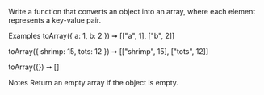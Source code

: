 Write a function that converts an object into an array, where each element represents a key-value pair.

Examples
toArray({ a: 1, b: 2 }) ➞ [["a", 1], ["b", 2]]

toArray({ shrimp: 15, tots: 12 }) ➞ [["shrimp", 15], ["tots", 12]]

toArray({}) ➞ []

Notes
Return an empty array if the object is empty.